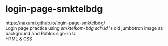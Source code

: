 # login-page-smktelbdg
https://naxumi.github.io/login-page-smktelbdg/
<br>
Login page practice using *smktelkom-bdg.sch.id* 's old jumbotron image  as background and Roblox sign-in UI
<br>
HTML & CSS
